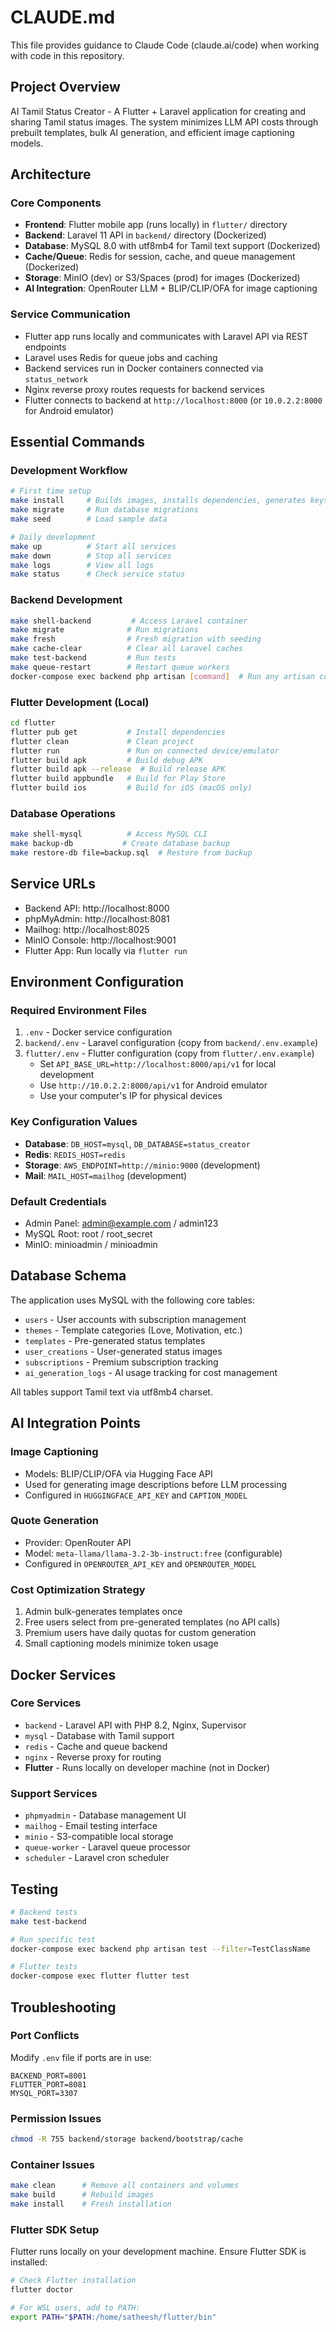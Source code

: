 # CLAUDE.md

This file provides guidance to Claude Code (claude.ai/code) when working with code in this repository.

## Project Overview

AI Tamil Status Creator - A Flutter + Laravel application for creating and sharing Tamil status images. The system minimizes LLM API costs through prebuilt templates, bulk AI generation, and efficient image captioning models.

## Architecture

### Core Components
- **Frontend**: Flutter mobile app (runs locally) in `flutter/` directory
- **Backend**: Laravel 11 API in `backend/` directory (Dockerized)
- **Database**: MySQL 8.0 with utf8mb4 for Tamil text support (Dockerized)
- **Cache/Queue**: Redis for session, cache, and queue management (Dockerized)
- **Storage**: MinIO (dev) or S3/Spaces (prod) for images (Dockerized)
- **AI Integration**: OpenRouter LLM + BLIP/CLIP/OFA for image captioning

### Service Communication
- Flutter app runs locally and communicates with Laravel API via REST endpoints
- Laravel uses Redis for queue jobs and caching
- Backend services run in Docker containers connected via `status_network`
- Nginx reverse proxy routes requests for backend services
- Flutter connects to backend at `http://localhost:8000` (or `10.0.2.2:8000` for Android emulator)

## Essential Commands

### Development Workflow
```bash
# First time setup
make install     # Builds images, installs dependencies, generates keys
make migrate     # Run database migrations
make seed        # Load sample data

# Daily development
make up          # Start all services
make down        # Stop all services
make logs        # View all logs
make status      # Check service status
```

### Backend Development
```bash
make shell-backend         # Access Laravel container
make migrate              # Run migrations
make fresh                # Fresh migration with seeding
make cache-clear          # Clear all Laravel caches
make test-backend         # Run tests
make queue-restart        # Restart queue workers
docker-compose exec backend php artisan [command]  # Run any artisan command
```

### Flutter Development (Local)
```bash
cd flutter
flutter pub get           # Install dependencies
flutter clean             # Clean project
flutter run               # Run on connected device/emulator
flutter build apk         # Build debug APK
flutter build apk --release  # Build release APK
flutter build appbundle   # Build for Play Store
flutter build ios         # Build for iOS (macOS only)
```

### Database Operations
```bash
make shell-mysql          # Access MySQL CLI
make backup-db           # Create database backup
make restore-db file=backup.sql  # Restore from backup
```

## Service URLs
- Backend API: http://localhost:8000
- phpMyAdmin: http://localhost:8081
- Mailhog: http://localhost:8025
- MinIO Console: http://localhost:9001
- Flutter App: Run locally via `flutter run`

## Environment Configuration

### Required Environment Files
1. `.env` - Docker service configuration
2. `backend/.env` - Laravel configuration (copy from `backend/.env.example`)
3. `flutter/.env` - Flutter configuration (copy from `flutter/.env.example`)
   - Set `API_BASE_URL=http://localhost:8000/api/v1` for local development
   - Use `http://10.0.2.2:8000/api/v1` for Android emulator
   - Use your computer's IP for physical devices

### Key Configuration Values
- **Database**: `DB_HOST=mysql`, `DB_DATABASE=status_creator`
- **Redis**: `REDIS_HOST=redis`
- **Storage**: `AWS_ENDPOINT=http://minio:9000` (development)
- **Mail**: `MAIL_HOST=mailhog` (development)

### Default Credentials
- Admin Panel: admin@example.com / admin123
- MySQL Root: root / root_secret
- MinIO: minioadmin / minioadmin

## Database Schema

The application uses MySQL with the following core tables:
- `users` - User accounts with subscription management
- `themes` - Template categories (Love, Motivation, etc.)
- `templates` - Pre-generated status templates
- `user_creations` - User-generated status images
- `subscriptions` - Premium subscription tracking
- `ai_generation_logs` - AI usage tracking for cost management

All tables support Tamil text via utf8mb4 charset.

## AI Integration Points

### Image Captioning
- Models: BLIP/CLIP/OFA via Hugging Face API
- Used for generating image descriptions before LLM processing
- Configured in `HUGGINGFACE_API_KEY` and `CAPTION_MODEL`

### Quote Generation
- Provider: OpenRouter API
- Model: `meta-llama/llama-3.2-3b-instruct:free` (configurable)
- Configured in `OPENROUTER_API_KEY` and `OPENROUTER_MODEL`

### Cost Optimization Strategy
1. Admin bulk-generates templates once
2. Free users select from pre-generated templates (no API calls)
3. Premium users have daily quotas for custom generation
4. Small captioning models minimize token usage

## Docker Services

### Core Services
- `backend` - Laravel API with PHP 8.2, Nginx, Supervisor
- `mysql` - Database with Tamil support
- `redis` - Cache and queue backend
- `nginx` - Reverse proxy for routing
- **Flutter** - Runs locally on developer machine (not in Docker)

### Support Services
- `phpmyadmin` - Database management UI
- `mailhog` - Email testing interface
- `minio` - S3-compatible local storage
- `queue-worker` - Laravel queue processor
- `scheduler` - Laravel cron scheduler

## Testing

```bash
# Backend tests
make test-backend

# Run specific test
docker-compose exec backend php artisan test --filter=TestClassName

# Flutter tests
docker-compose exec flutter flutter test
```

## Troubleshooting

### Port Conflicts
Modify `.env` file if ports are in use:
```env
BACKEND_PORT=8001
FLUTTER_PORT=8081
MYSQL_PORT=3307
```

### Permission Issues
```bash
chmod -R 755 backend/storage backend/bootstrap/cache
```

### Container Issues
```bash
make clean      # Remove all containers and volumes
make build      # Rebuild images
make install    # Fresh installation
```

### Flutter SDK Setup
Flutter runs locally on your development machine. Ensure Flutter SDK is installed:
```bash
# Check Flutter installation
flutter doctor

# For WSL users, add to PATH:
export PATH="$PATH:/home/satheesh/flutter/bin"
```